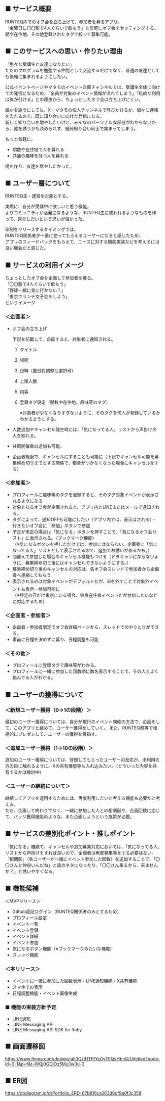 ## ■ サービス概要
RUNTEQ内でのオフ会を立ち上げて、参加者を募るアプリ。<br>
「金曜日に〇〇駅で4人ぐらいで飲もう」と気軽にオフ会をセッティングする。<br>
期や在住地、その他登録されたタグで絞って募集可能。

## ■ このサービスへの思い・作りたい理由
「色々な受講生と友達になりたい」<br>
ただのプログラムを勉強する仲間として交流するだけでなく、普通の友達としても気軽に集まれるようにしたい。<br>

公式イベントページやマタモのイベント企画チャンネルでは、受講生全体に向けての発信になるため、「全員が対象のイベント情報が流れてしまう」「私的な利用は気が引ける」との理由から、ちょっとしたオフ会は立ち上げにくい。

誰かを誘うにしても、X・マタモの個人チャンネルで呼びかけるか、個々に連絡を入れるので、既に知り合いに向けた発信になる。<br>
新しく知り合いを増やしたいけど、みんなのパーソナルな部分がわからないから、誰を誘うかも決められず、結局知り合い同士で集まってしまう。<br>

もっと気軽に、<br>
- 期数や在住地で人を募れる
- 共通の趣味を持つ人を募れる

場を作り、友達を増やしたかった。
## ■ ユーザー層について
RUNTEQ生・運営を対象とする。<br>

実際に、自分が受講中に欲しいと思う機能。<br>
よりコミュニティが活発になるような、RUNTEQ生に使われるようなものを作って、還元したいという思いが強かった。

卒制をリリースするタイミングでは、<br>
RUNTEQ関係者が一番に使ってもらえるユーザーになると感じたため、<br>
アプリのフィードバックをもらえて、ニーズに対する機能実装などを考えるには良い機会だと感じた。

## ■ サービスの利用イメージ
ちょっとしたオフ会を企画して参加者を募る。<br>
「〇〇駅で4人ぐらいで飲もう」<br>
「野球一緒に見に行かない？」<br>
「東京でランチ女子会をしよう」<br>
というイメージ

### ＜企画者＞
- オフ会の立ち上げ

  下記を記載して、企画すると、対象者に通知される。

  1. タイトル

  2. 場所

  3. 日時（要日程調整も選択可）　

  4. 上限人数

  5. 内容

  6. 登録タグ設定（期数や在住地、趣味等のタグ）　　

      ※対象者が少なくなりすぎないように、そのタグを何人が登録しているかわかるようにする。
- 人数追加やキャンセル発生時には、「気になってる人」リストから声掛けの人を絞れる。
- 共同開催者の追加も可能。
- 企画者権限で、キャンセルにすることも可能に（下記でキャンセル可能を募集締め切りまでとする関係で、都合がつかなくなった場合にキャンセルをする）

### ＜参加者＞
- プロフィールに趣味等のタグを登録すると、そのタグ対象イベントが表示されるようになる
- 対象となるオフ会が企画されると、アプリ内とLINEまたはメールで通知される。
- タグによって、通知OFFも可能にしたい（アプリ内では、表示はされる）・行きたいオフ会に「参加」ボタンで参加
- 予定が未定の場合は「気になる」ボタンを押すことで、「気になるオフ会リスト」に表示される。（ブックマーク機能）<br>（※気になるボタンを押しただけでは、参加にはならない。企画者に「気になってる人」リストとして表示されるので、追加でお誘いがあるかも。）
- 間違えて参加した場合のキャンセル機能もつける（ドタキャンにならないように、募集締め切り後にはキャンセルできないようにする。）
- 募集締め切り後のキャンセルの対応は、各オフ会スレッドで参加者から企画者へ連絡してもらう
- 表示されるのは対象イベントがデフォルトだが、☑️を外すことで対象外イベントも表示・参加可能に<br>
（※特定の日だけ東京にいる場合、東京在住者イベントだが参加したいなどに対応するため）

### ＜企画者・参加者＞
- 企画者・参加者限定でオフ会詳細ページから、スレッドでのやりとりができる。
- 事前に日程を決めずに募り、日程調整も可能

### ＜その他＞
- プロフィールに登録タグで趣味等がわかる。
- プロフィールに一緒に参加した回数順に数名表示することで、その人とよく絡んでる人がわかる。


## ■ ユーザーの獲得について
### ＜新規ユーザー獲得（0→1の段階）＞
最初のユーザー獲得については、自分が現行のイベント開催の方法で、企画をして、このアプリと絡めて、ユーザー獲得をしていく。
また、RUNTEQ祭等で積極的にプレゼンして、ユーザーの獲得を目指す。

### ＜追加ユーザー獲得（1→10の段階）＞
追加のユーザー獲得については、登録してもらったユーザーの反応が、未利用の方の目に触れるように、Xの共有機能等も入れ込みたい。（どういった内容を共有するかは検討中）

### ＜ユーザーの継続について＞
継続してアプリを運用するためには、再度利用したいと考える機能も必要だと考える。<br>
ただ、企画して終わりでなく、一緒に参加した人との相関図や、企画回数に応じて、バッジ獲得機能のような、また企画しようという施策が必要。


## ■ サービスの差別化ポイント・推しポイント
「気になる」機能で、キャンセルや追加募集対応においては、「気になってる人」リストから声掛けをすれば良いので、企画者は再度募集等をする必要はない。<br>
「相関図」（各ユーザーが一緒にイベント参加した回数）を追加することで、「〇〇さんと仲良いんだね」と話のネタになったり、「〇〇さん来るから、来ませんか？」と誘いやすくなる。

## ■ 機能候補
＜MVPリリース＞
- Github認証ログイン（RUNTEQ関係者のみとするため）
- プロフィール設定
- イベント一覧
- イベント登録
- イベント詳細
- イベント参加
- 気になるボタン機能（※ブックマークみたいな機能）
- スレッド機能

### ＜本リリース＞
- イベントに一緒に参加した回数表示・LINE通知機能・X共有機能
- スマホでの表示
- 日程調整機能・イベント画像生成

### ■ 機能の実装方針予定
- LINE通知
- LINE Messaging API
- LINE Messaging API SDK for Ruby

##  ■ 画面遷移図
https://www.figma.com/design/jah3QUUTFfYsOyTFQvHbnG/Untitled?node-id=0-1&p=f&t=WQj0GQiOz5Mu3w0u-0

##  ■ ER図
https://dbdiagram.io/d/Portfolio_ERD-67b816ca263d6cf9a0f3c358

